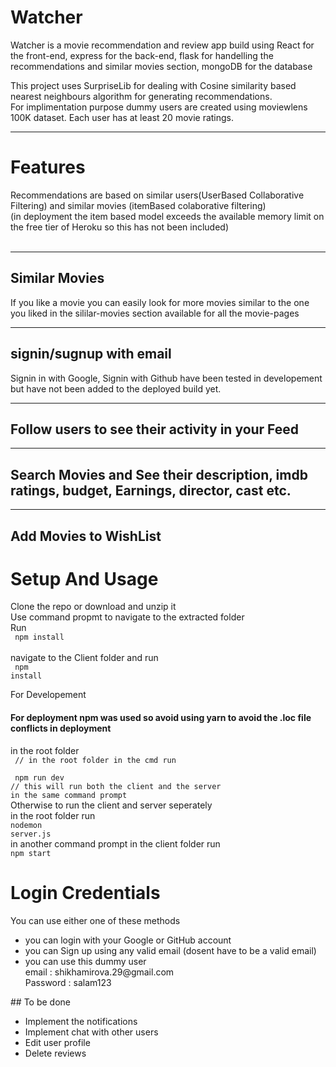 # Watcher
Watcher is a movie recommendation and review app build using React for the front-end, express for the back-end, 
flask for handelling the recommendations and similar movies section, mongoDB for the database<br />


This project uses SurpriseLib for dealing with Cosine similarity based nearest neighbours algorithm for generating recommendations. <br />
For implimentation purpose dummy users are created using moviewlens 100K dataset. Each user has at least 20 movie ratings. 
<hr />


# Features

Recommendations are based on similar users(UserBased Collaborative Filtering) and similar movies (itemBased colaborative filtering)
<br/>(in deployment the item based model exceeds the available memory limit on the free tier of Heroku so this has not been included)
<br/>
<br/>

<hr/>

## Similar Movies
If you like a movie you can easily look for more movies similar to the one you liked in the sililar-movies section available for all the movie-pages


<hr/>


## signin/sugnup with email <br>
Signin in with Google, Signin with Github have been tested in developement but have not been added to the deployed build yet.
<br/>


<hr/>

## Follow users to see their activity in your Feed<br />

  
  <hr />

## Search Movies and See their description, imdb ratings, budget, Earnings, director, cast etc.


  <hr />


## Add Movies to WishList
 

# Setup And Usage
Clone the repo or download and unzip it <br />
Use command propmt to navigate to the extracted folder<br />
Run <br />
<code> npm install </code><br />
navigate to the Client folder and run <br />
<code> npm install </code> <br />

For Developement <br />

#### For deployment npm was used so avoid using yarn to avoid the .loc file conflicts in deployment

in the root folder<br/>
<code>
// in  the root folder in the cmd run <br/>
npm run dev   <br/>// this will run both the client and the server in the same command prompt
</code> <br />
Otherwise to run the client and server seperately <br />
in the root folder run<br />
<code>nodemon server.js</code><br />
in another command prompt in the client folder run<br />
<code>npm start </code><br />

# Login Credentials
You can use either one of these methods 
<ul>
<li>
you can login with your Google or GitHub account
</li>
<li>
you can Sign up using any valid email (dosent have to be a valid email)
</li>
<li>
you can use this dummy user<br />
email : shikhamirova.29@gmail.com <br />
Password : salam123
</li>
</ul>
## To be done 
<ul>
  <li>Implement the notifications </li>
  <li>Implement chat with other users </li>
  <li>Edit user profile</li>
  <li>Delete reviews</li>
</ul>
